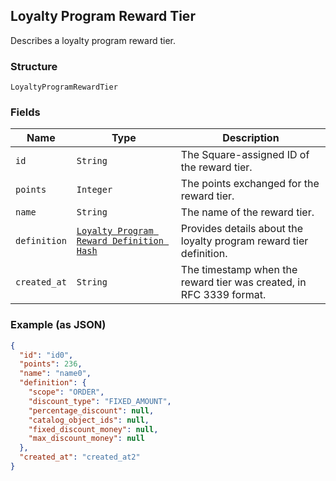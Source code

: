 ## Loyalty Program Reward Tier

Describes a loyalty program reward tier.

### Structure

`LoyaltyProgramRewardTier`

### Fields

| Name | Type | Description |
|  --- | --- | --- |
| `id` | `String` | The Square-assigned ID of the reward tier. |
| `points` | `Integer` | The points exchanged for the reward tier. |
| `name` | `String` | The name of the reward tier. |
| `definition` | [`Loyalty Program Reward Definition Hash`](/doc/models/loyalty-program-reward-definition.md) | Provides details about the loyalty program reward tier definition. |
| `created_at` | `String` | The timestamp when the reward tier was created, in RFC 3339 format. |

### Example (as JSON)

```json
{
  "id": "id0",
  "points": 236,
  "name": "name0",
  "definition": {
    "scope": "ORDER",
    "discount_type": "FIXED_AMOUNT",
    "percentage_discount": null,
    "catalog_object_ids": null,
    "fixed_discount_money": null,
    "max_discount_money": null
  },
  "created_at": "created_at2"
}
```


